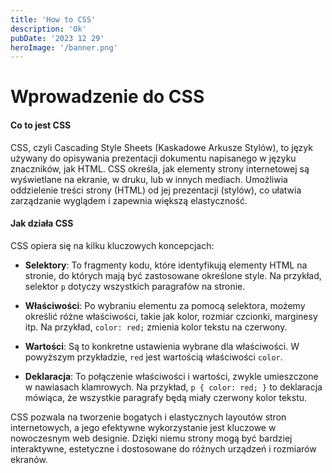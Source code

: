 ```yaml
---
title: 'How to CSS'
description: 'Ok'
pubDate: '2023 12 29'
heroImage: '/banner.png'
---
```


# Wprowadzenie do CSS

#### Co to jest CSS

CSS, czyli Cascading Style Sheets (Kaskadowe Arkusze Stylów), to język używany do opisywania prezentacji dokumentu napisanego w języku znaczników, jak HTML. CSS określa, jak elementy strony internetowej są wyświetlane na ekranie, w druku, lub w innych mediach. Umożliwia oddzielenie treści strony (HTML) od jej prezentacji (stylów), co ułatwia zarządzanie wyglądem i zapewnia większą elastyczność.

#### Jak działa CSS

CSS opiera się na kilku kluczowych koncepcjach:

- **Selektory**: To fragmenty kodu, które identyfikują elementy HTML na stronie, do których mają być zastosowane określone style. Na przykład, selektor `p` dotyczy wszystkich paragrafów na stronie.

- **Właściwości**: Po wybraniu elementu za pomocą selektora, możemy określić różne właściwości, takie jak kolor, rozmiar czcionki, marginesy itp. Na przykład, `color: red;` zmienia kolor tekstu na czerwony.

- **Wartości**: Są to konkretne ustawienia wybrane dla właściwości. W powyższym przykładzie, `red` jest wartością właściwości `color`.

- **Deklaracja**: To połączenie właściwości i wartości, zwykle umieszczone w nawiasach klamrowych. Na przykład, `p { color: red; }` to deklaracja mówiąca, że wszystkie paragrafy będą miały czerwony kolor tekstu.

CSS pozwala na tworzenie bogatych i elastycznych layoutów stron internetowych, a jego efektywne wykorzystanie jest kluczowe w nowoczesnym web designie. Dzięki niemu strony mogą być bardziej interaktywne, estetyczne i dostosowane do różnych urządzeń i rozmiarów ekranów.
